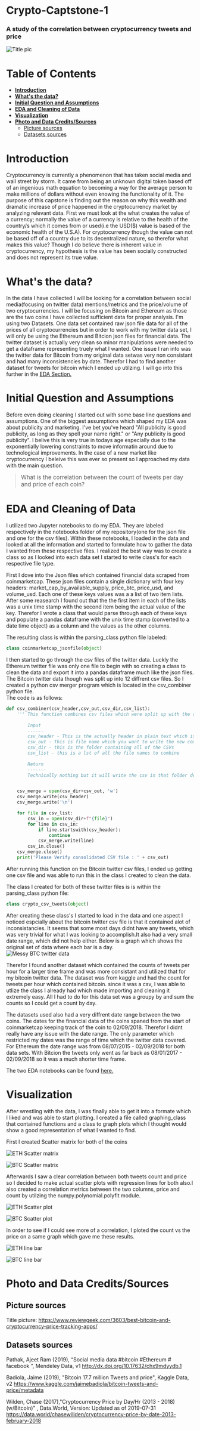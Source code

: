 # **Crypto-Captstone-1** <!-- omit in toc -->
### A study of the correlation between cryptocurrency tweets and price<!-- omit in toc -->  
![Title pic][title_pic]

[title_pic]:https://github.com/ThomasADuffy/Crypto-Capstone-1/blob/master/imgs/Title-image.jpg
<!-- toc -->
# **Table of Contents** <!-- omit in toc -->
- [**Introduction**](#introduction)
- [**What's the data?**](#whats-the-data)
- [**Initial Question and Assumptions**](#initial-question-and-assumptions)
- [**EDA and Cleaning of Data**](#eda-and-cleaning-of-data)
- [**Visualization**](#visualization)
- [**Photo and Data Credits/Sources**](#photo-and-data-creditssources)
  - [Picture sources](#picture-sources)
  - [Datasets sources](#datasets-sources)


# **Introduction**
Cryptocurrency is currently a phenomenon that has taken social media and wall street by storm. It
came from being an unknown digital token based off of an ingenious math equation to becoming a way
for the average person to make millions of dollars without even knowing the functionality of it. The
purpose of this capstone is finding out the reason on why this wealth and dramatic increase of price
happened in the cryptocurrency market by analyzing relevant data. First we must look at the what creates
the value of a currency; normally the value of a currency is relative to the health of the country/s which it
comes from or used(i.e the USD($) value is based of the economic health of the U.S.A). For
cryptocurrency though the value can not be based off of a country due to its decentralized nature, so
therefor what makes this value? Though I do believe there is inherent value in cryptocurrency, my
hypothesis is the value has been socially constructed and does not represent its true value.


# **What's the data?**
In the data I have collected I will be looking for a correlation between social media(focusing on twitter data)
mentions/metrics and the price/volume of two cryptocurrencies. I will be focusing on Bitcoin and
Ethereum as those are the two coins I have collected sufficient data for proper analysis.
I'm using two Datasets. One data set contained raw json file data for all of the prices of all cryptocurrencies but in order to work with my twitter data set, I will only be using the Ethereum and Bitcion json files for financial data. The twitter dataset is actually very clean so minor manipulations were needed to get a dataframe representing truely what I wanted. One issue I ran into was the twitter data for Bitcoin from my original data setwas very non consistant and had many inconsistencies by date. Therefor I had to find another dataset for tweets for bitcoin which I ended up utilzing. I will go into this further in the [EDA Section.](#eda-and-cleaning-of-data)


# **Initial Question and Assumptions**
Before even doing cleaning I started out with some base line questions and assumptions. One of the biggest assumptions which shaped my EDA was about publicity and marketing. I've bet you've heard "All publicity is good publicity, as long as they spell your name right." or "Any publicity is good publicity". I belive this is very true in todays age especially due to the exponentially lowering constraints to move informatin around due to technological improvements. In the case of a new market like cryptocurrency I beleive this was ever so present so I approached my data with the main question.

><span style=font-size:1.1em;>What is the correlation between the count of tweets per day and price of each coin?</span>

# **EDA and Cleaning of Data**
I utilized two Jupyter notebooks to do my EDA. They are labeled respectively in the notebooks folder of my repository(one for the json file and one for the csv files). Within these notebooks, I loaded in the data and looked at all the information and started to formulate how to gather the data I wanted from these respective files. I realized the best way was to create a class so as I looked into each data set I started to write class's for each respective file type.

First I dove into the Json files which contained financial data scraped from coinmarketcap. These json files contain a single dictionary with four key headers: market_cap_by_available_supply, price_btc, price_usd, and volume_usd. Each one of these keys values was a a list of two item lists. After some reasearch I found out that the the first item in each of the lists was a unix time stamp with the second item being the actual value of the key. Therefor I wrote a class that would parse through each of these keys and populate a pandas dataframe with the unix time stamp (converted to a date time object) as a column and the values as the other columns.   

The resulting class is within the parsing_class python file labeled:
```python
class coinmarketcap_jsonfile(object)
```  

I then started to go through the csv files of the twitter data. Luckly the Ethereum twitter file was only one file to begin with so creating a class to clean the data and export it into a pandas dataframe much like the json files. The Bitcoin twitter data though was split up into 12 diffrent csv files. So I created a python csv merger program which is located in the csv_combiner python file.  
The code is as follows:  
```python
def csv_combiner(csv_header,csv_out,csv_dir,csv_list):
    ''' This function combines csv files which were split up with the same headers into one
        
        Input
        ------
        csv_header - This is the actually header in plain text which is present in all of the CSV files
        csv_out - This is file name which you want to write the new combined csv file
        csv_dir - this is the folder containing all of the CSVs
        csv_list - this is a lst of all the file names to combine
        
        Return
        -------
        Technically nothing but it will write the csv in that folder designated'''


    csv_merge = open(csv_dir+csv_out, 'w')
    csv_merge.write(csv_header)
    csv_merge.write('\n')

    for file in csv_list:
        csv_in = open(csv_dir+f"{file}")
        for line in csv_in:
            if line.startswith(csv_header):
                continue
            csv_merge.write(line)
        csv_in.close()
    csv_merge.close()
    print('Please Verify consolidated CSV file : ' + csv_out)
```
After running this function on the Bitcoin twitter csv files, I ended up getting one csv file and was able to run this in the class I created to clean the data.  

The class I created for both of these twitter files is  is within the parsing_class python file:
```python
class crypto_csv_tweets(object)
``` 
After creating these class's I started to load in the data and one aspect I noticed espcially about the bitcoin twitter csv file is that it contained alot of inconsistancies. It seems that some most days didnt have any tweets, which was very trivial for what I was looking to accomplish.It also had a very small date range, which did not help either. Below is a graph which shows the original set of data where each bar is a day.  
![Messy BTC twitter data][og_btc_count_bar]

[og_btc_count_bar]:https://github.com/ThomasADuffy/Crypto-Capstone-1/blob/master/graphs/oldBTC_price_vs_tweets_linegraph_bar.png  

Therefor I found another dataset which contained the counts of tweets per hour for a larger time frame and was more consistant and utilized that for my bitcoin twitter data. The dataset was from kaggle and had the count for tweets per hour which contained bitcoin. since it was a csv, I was able to utlize the class I already had which made importing and cleaning it extremely easy. All I had to do for this data set was a groupy by and sum the counts so I could get a count by day.

The datasets used also had a very diffrent date range between the two coins. The dates for the financial data of the coins spaned from the start of coinmarketcap keeping track of the coin to 02/09/2018. Therefor I didnt really have any issue with the date range. The only parameter which restricted my dates was the range of time which the twitter data covered.  For Ethereum the  date range was from 08/07/2015 - 02/09/2018 for both data sets. With Bitcion the tweets only went as far back as 08/01/2017 - 02/09/2018  so it was a much shorter time frame.  

The two EDA notebooks can be found [here.](https://github.com/ThomasADuffy/Crypto-Capstone-1/tree/master/notebooks)
# **Visualization**
After wrestling with the data, I was finally able to get it into a formate which I liked and was able to start plotting. I created a file called graphing_class that contained functions and a class to graph plots which I thought would show a good representation of what I wanted to find.  

First I created Scatter matrix for both of the coins  

![ETH Scatter matrix][ETH_scatter_matrix]

[ETH_scatter_matrix]:https://github.com/ThomasADuffy/Crypto-Capstone-1/blob/master/graphs/ETH_scatter_matrix.png  

![BTC Scatter matrix][BTC_scatter_matrix]

[BTC_scatter_matrix]:https://github.com/ThomasADuffy/Crypto-Capstone-1/blob/master/graphs/newBTC_scatter_matrix.png  

Afterwards I saw a clear correlation between both tweets count and price so I decided to make actual scatter plots with regression lines for both also.I also created a correlation metrics between the two columns, price and count by utilzing the numpy.polynomial.polyfit module.  

![ETH Scatter plot][ETH_scatter_plot]

[ETH_scatter_plot]:https://github.com/ThomasADuffy/Crypto-Capstone-1/blob/master/graphs/ETH_scatter_plot.png

![BTC Scatter plot][BTC_scatter_plot]

[BTC_scatter_plot]:https://github.com/ThomasADuffy/Crypto-Capstone-1/blob/master/graphs/newBTC_scatter_plot.png  

In order to see if I could see more of a correlation, I ploted the count vs the price on a same graph which gave me these results.  

![ETH line bar][ETH_line_bar]

[ETH_line_bar]:https://github.com/ThomasADuffy/Crypto-Capstone-1/blob/master/graphs/ETH_price_vs_tweets_linegraph.png  

![BTC line bar][BTC_line_bar]

[BTC_line_bar]:https://github.com/ThomasADuffy/Crypto-Capstone-1/blob/master/graphs/newBTC_price_vs_tweets_linegraph_bar.png  


# **Photo and Data Credits/Sources**
## Picture sources
Title picture: https://www.reviewgeek.com/3603/best-bitcoin-and-cryptocurrency-price-tracking-apps/ 

## Datasets sources
 Pathak, Ajeet Ram (2019), “Social media data #bitcoin #Ethereum # facebook ”, Mendeley Data, v1 http://dx.doi.org/10.17632/chx9mdyydb.1 

Badiola, Jaime (2019), "Bitcoin 17.7 million Tweets and price", Kaggle Data, v2 https://www.kaggle.com/jaimebadiola/bitcoin-tweets-and-price/metadata

 Wilden, Chase (2017),"Cryptocurrency Price by Day/Hr (2013 - 2018) (w/Bitcoin)" , Data.World, Version: Updated as of 2019-07-31 https://data.world/chasewillden/cryptocurrency-price-by-date-2013-february-2018 